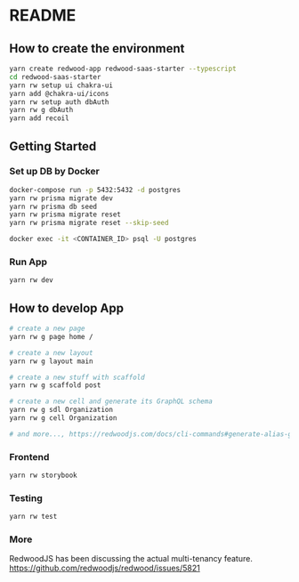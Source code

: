 # README
## How to create the environment
```sh
yarn create redwood-app redwood-saas-starter --typescript
cd redwood-saas-starter
yarn rw setup ui chakra-ui
yarn add @chakra-ui/icons
yarn rw setup auth dbAuth
yarn rw g dbAuth
yarn add recoil
```

## Getting Started
### Set up DB by Docker
```sh
docker-compose run -p 5432:5432 -d postgres
yarn rw prisma migrate dev
yarn rw prisma db seed
yarn rw prisma migrate reset
yarn rw prisma migrate reset --skip-seed

docker exec -it <CONTAINER_ID> psql -U postgres
```

### Run App
```sh
yarn rw dev
```

## How to develop App
```sh
# create a new page
yarn rw g page home /

# create a new layout
yarn rw g layout main

# create a new stuff with scaffold
yarn rw g scaffold post

# create a new cell and generate its GraphQL schema
yarn rw g sdl Organization
yarn rw g cell Organization

# and more..., https://redwoodjs.com/docs/cli-commands#generate-alias-g
```

### Frontend
```sh
yarn rw storybook
```

### Testing
```sh
yarn rw test
```

### More
RedwoodJS has been discussing the actual multi-tenancy feature.
https://github.com/redwoodjs/redwood/issues/5821

